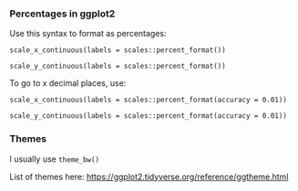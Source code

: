 ### Percentages in ggplot2

Use this syntax to format as percentages:

`scale_x_continuous(labels = scales::percent_format())`

`scale_y_continuous(labels = scales::percent_format())`

To go to x decimal places, use:

`scale_x_continuous(labels = scales::percent_format(accuracy = 0.01))`

`scale_y_continuous(labels = scales::percent_format(accuracy = 0.01))`

### Themes

I usually use `theme_bw()`

List of themes here: https://ggplot2.tidyverse.org/reference/ggtheme.html
